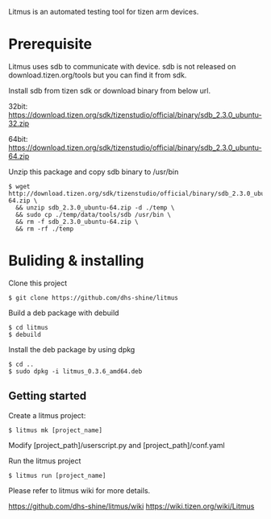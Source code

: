 Litmus is an automated testing tool for tizen arm devices.


# Prerequisite

Litmus uses sdb to communicate with device.
sdb is not released on download.tizen.org/tools but you can find it from sdk.

Install sdb from tizen sdk or download binary from below url.

32bit:
    https://download.tizen.org/sdk/tizenstudio/official/binary/sdb_2.3.0_ubuntu-32.zip

64bit:
    https://download.tizen.org/sdk/tizenstudio/official/binary/sdb_2.3.0_ubuntu-64.zip

Unzip this package and copy sdb binary to /usr/bin

    $ wget http://download.tizen.org/sdk/tizenstudio/official/binary/sdb_2.3.0_ubuntu-64.zip \
      && unzip sdb_2.3.0_ubuntu-64.zip -d ./temp \
      && sudo cp ./temp/data/tools/sdb /usr/bin \
      && rm -f sdb_2.3.0_ubuntu-64.zip \
      && rm -rf ./temp


# Buliding & installing

Clone this project

    $ git clone https://github.com/dhs-shine/litmus
   
Build a deb package with debuild

    $ cd litmus
    $ debuild

Install the deb package by using dpkg

    $ cd ..
    $ sudo dpkg -i litmus_0.3.6_amd64.deb


Getting started
---------------

Create a litmus project:

    $ litmus mk [project_name]

Modify [project_path]/userscript.py and [project_path]/conf.yaml

Run the litmus project

    $ litmus run [project_name]


Please refer to litmus wiki for more details.

  https://github.com/dhs-shine/litmus/wiki
  https://wiki.tizen.org/wiki/Litmus
